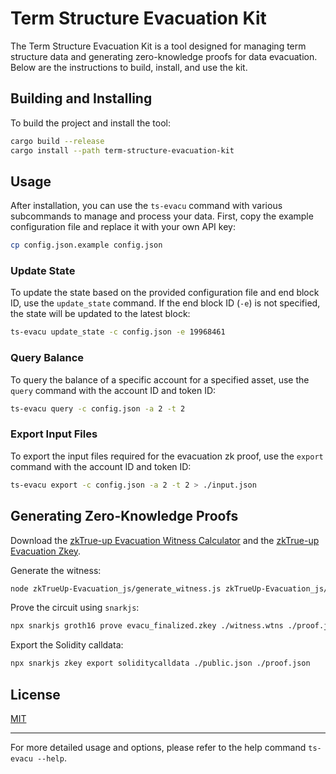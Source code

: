 # Term Structure Evacuation Kit

The Term Structure Evacuation Kit is a tool designed for managing term structure data and generating zero-knowledge proofs for data evacuation. Below are the instructions to build, install, and use the kit.

## Building and Installing

To build the project and install the tool:

```bash
cargo build --release
cargo install --path term-structure-evacuation-kit
```

## Usage

After installation, you can use the `ts-evacu` command with various subcommands to manage and process your data. First, copy the example configuration file and replace it with your own API key:

```bash
cp config.json.example config.json
```

### Update State

To update the state based on the provided configuration file and end block ID, use the `update_state` command. If the end block ID (`-e`) is not specified, the state will be updated to the latest block:

```bash
ts-evacu update_state -c config.json -e 19968461
```

### Query Balance

To query the balance of a specific account for a specified asset, use the `query` command with the account ID and token ID:

```bash
ts-evacu query -c config.json -a 2 -t 2
```

### Export Input Files

To export the input files required for the evacuation zk proof, use the `export` command with the account ID and token ID:

```bash
ts-evacu export -c config.json -a 2 -t 2 > ./input.json
```

<!-- ### Consume Data

To export the data required to consume L1 requests in the smart contract, use the `consume` command with the configuration file:

```bash
ts-evacu consume -c config.json
``` -->

## Generating Zero-Knowledge Proofs

Download the [zkTrue-up Evacuation Witness Calculator](https://storage.googleapis.com/trusted-setup.v1.zktrue-up.ts.finance/zkTrue-up%20Evacuation%20Witness%20Calculator.zip) and the [zkTrue-up Evacuation Zkey](https://storage.googleapis.com/trusted-setup.v1.zktrue-up.ts.finance/evacu_finalized.zkey).

Generate the witness:

```bash
node zkTrueUp-Evacuation_js/generate_witness.js zkTrueUp-Evacuation_js/zkTrueUp-Evacuation.wasm ./input.json ./witness.wtns
```

Prove the circuit using `snarkjs`:

```bash
npx snarkjs groth16 prove evacu_finalized.zkey ./witness.wtns ./proof.json ./public.json
```

Export the Solidity calldata:

```bash
npx snarkjs zkey export soliditycalldata ./public.json ./proof.json
```

## License

[MIT](LICENSE)

---

For more detailed usage and options, please refer to the help command `ts-evacu --help`.